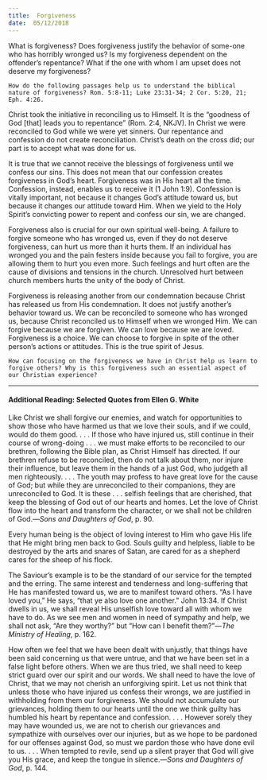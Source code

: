 ```yaml
---
title:  Forgiveness
date:  05/12/2018
---
```


What is forgiveness? Does forgiveness justify the behavior of some-one who has horribly wronged us? Is my forgiveness dependent on the offender’s repentance? What if the one with whom I am upset does not deserve my forgiveness?

`How do the following passages help us to understand the biblical nature of forgiveness? Rom. 5:8-11; Luke 23:31-34; 2 Cor. 5:20, 21; Eph. 4:26.`

Christ took the initiative in reconciling us to Himself. It is the “goodness of God [that] leads you to repentance” (Rom. 2:4, NKJV). In Christ we were reconciled to God while we were yet sinners. Our repentance and confession do not create reconciliation. Christ’s death on the cross did; our part is to accept what was done for us.

It is true that we cannot receive the blessings of forgiveness until we confess our sins. This does not mean that our confession creates forgiveness in God’s heart. Forgiveness was in His heart all the time. Confession, instead, enables us to receive it (1 John 1:9). Confession is vitally important, not because it changes God’s attitude toward us, but because it changes our attitude toward Him. When we yield to the Holy Spirit’s convicting power to repent and confess our sin, we are changed.

Forgiveness also is crucial for our own spiritual well-being. A failure to forgive someone who has wronged us, even if they do not deserve forgiveness, can hurt us more than it hurts them. If an individual has wronged you and the pain festers inside because you fail to forgive, you are allowing them to hurt you even more. Such feelings and hurt often are the cause of divisions and tensions in the church. Unresolved hurt between church members hurts the unity of the body of Christ.

Forgiveness is releasing another from our condemnation because Christ has released us from His condemnation. It does not justify another’s behavior toward us. We can be reconciled to someone who has wronged us, because Christ reconciled us to Himself when we wronged Him. We can forgive because we are forgiven. We can love because we are loved. Forgiveness is a choice. We can choose to forgive in spite of the other person’s actions or attitudes. This is the true spirit of Jesus.

`How can focusing on the forgiveness we have in Christ help us learn to forgive others? Why is this forgiveness such an essential aspect of our Christian experience?`

---

#### Additional Reading: Selected Quotes from Ellen G. White

Like Christ we shall forgive our enemies, and watch for opportunities to show those who have harmed us that we love their souls, and if we could, would do them good. . . . If those who have injured us, still continue in their course of wrong-doing . . . we must make efforts to be reconciled to our brethren, following the Bible plan, as Christ Himself has directed. If our brethren refuse to be reconciled, then do not talk about them, nor injure their influence, but leave them in the hands of a just God, who judgeth all men righteously. . . . The youth may profess to have great love for the cause of God; but while they are unreconciled to their companions, they are unreconciled to God. It is these . . . selfish feelings that are cherished, that keep the blessing of God out of our hearts and homes. Let the love of Christ flow into the heart and transform the character, or we shall not be children of God.—_Sons and Daughters of God_, p. 90.

Every human being is the object of loving interest to Him who gave His life that He might bring men back to God. Souls guilty and helpless, liable to be destroyed by the arts and snares of Satan, are cared for as a shepherd cares for the sheep of his flock.  

The Saviour’s example is to be the standard of our service for the tempted and the erring. The same interest and tenderness and long-suffering that He has manifested toward us, we are to manifest toward others. “As I have loved you,” He says, “that ye also love one another.” John 13:34. If Christ dwells in us, we shall reveal His unselfish love toward all with whom we have to do. As we see men and women in need of sympathy and help, we shall not ask, “Are they worthy?” but “How can I benefit them?”—_The Ministry of Healing_, p. 162.

How often we feel that we have been dealt with unjustly, that things have been said concerning us that were untrue, and that we have been set in a false light before others. When we are thus tried, we shall need to keep strict guard over our spirit and our words. We shall need to have the love of Christ, that we may not cherish an unforgiving spirit. Let us not think that unless those who have injured us confess their wrongs, we are justified in withholding from them our forgiveness. We should not accumulate our grievances, holding them to our hearts until the one we think guilty has humbled his heart by repentance and confession. . . . However sorely they may have wounded us, we are not to cherish our grievances and sympathize with ourselves over our injuries, but as we hope to be pardoned for our offenses against God, so must we pardon those who have done evil to us. . . . When tempted to revile, send up a silent prayer that God will give you His grace, and keep the tongue in silence.—_Sons and Daughters of God_, p. 144. 